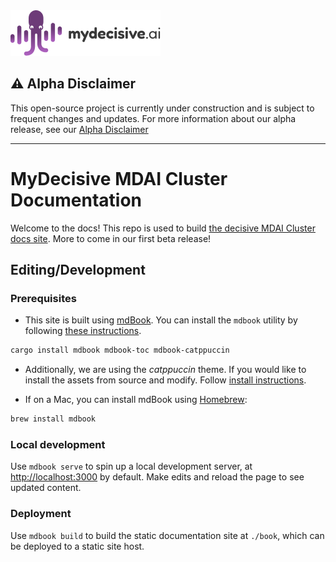<img src="src/media/logo.png" alt="MyDecisive logo">

## ⚠️ **Alpha Disclaimer**
This open-source project is currently under construction and is subject to frequent changes and updates. For more information about our alpha release, see our [Alpha Disclaimer](./DISCLAIMER.md)

----

# MyDecisive MDAI Cluster Documentation

Welcome to the docs! This repo is used to build [the decisive MDAI Cluster docs site](https://decisiveai.github.io/mdai-docs/). More to come in our first beta release!

## Editing/Development

### Prerequisites

- This site is built using [mdBook](https://github.com/rust-lang/mdBook). You can install the `mdbook` utility by following [these instructions](https://rust-lang.github.io/mdBook/guide/installation.html).

```sh
cargo install mdbook mdbook-toc mdbook-catppuccin
```

- Additionally, we are using the *catppuccin* theme. If you would like to install the assets from source and modify. Follow [install instructions](https://github.com/catppuccin/mdBook?tab=readme-ov-file).

- If on a Mac, you can install mdBook using [Homebrew](https://brew.sh):

```sh
brew install mdbook
```

### Local development

Use `mdbook serve` to spin up a local development server, at [http://localhost:3000](http://localhost:3000) by default. Make edits and reload the page to see updated content.

### Deployment

Use `mdbook build` to build the static documentation site at `./book`, which can be deployed to a static site host.
